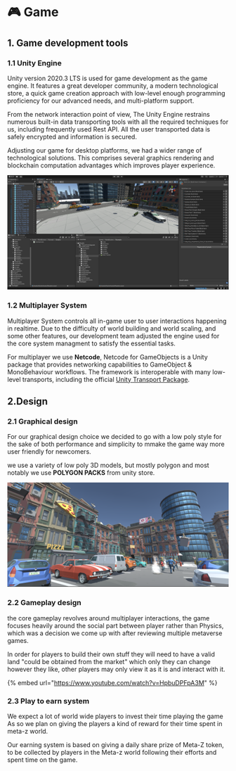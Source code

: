 # 🎮 Game

## 1. Game development tools

### 1.1 Unity Engine

Unity version 2020.3 LTS is used for game development as the game engine. It features a great developer community, a modern technological store, a quick game creation approach with low-level enough programming proficiency for our advanced needs, and multi-platform support.

From the network interaction point of view, The Unity Engine restrains numerous built-in data transporting tools with all the required techniques for us, including frequently used Rest API. All the user transported data is safely encrypted and information is secured.

Adjusting our game for desktop platforms, we had a wider range of technological solutions. This comprises several graphics rendering and blockchain computation advantages which improves player experience.

![](../.gitbook/assets/Capture.PNG)

### 1.2 Multiplayer System

Multiplayer System controls all in-game user to user interactions happening in realtime. Due to the difficulty of world building and world scaling, and some other features, our development team adjusted the engine used for the core system managment to satisfy the essential tasks.

For multiplayer we use **Netcode**, Netcode for GameObjects is a Unity package that provides networking capabilities to GameObject & MonoBehaviour workflows. The framework is interoperable with many low-level transports, including the official [Unity Transport Package](https://docs-multiplayer.unity3d.com/transport/1.0.0/introduction).

## 2.Design

### 2.1 Graphical design

For our graphical design choice we decided to go with a low poly style for the sake of both performance and simplicity to mmake the game way more user friendly for newcomers.

we use a variety of low poly 3D models, but mostly polygon and most notably we use **POLYGON PACKS** from unity store.

![](../.gitbook/assets/SC2.PNG)

### 2.2 Gameplay design

the core gameplay revolves around multiplayer interactions, the game focuses heavily around the social part between player rather than Physics, which was a decision we come up with after reviewing multiple metaverse games.

In order for players to build their own stuff they will need to have a valid land "could be obtained from the market" which only they can change however they like, other players may only view it as it is and interact with it.

{% embed url="https://www.youtube.com/watch?v=HpbuDPFpA3M" %}

### 2.3 Play to earn system

We expect a lot of world wide players to invest their time playing the game As so we plan on giving the players a kind of reward for their time spent in meta-z world.

Our earning system is based on giving a daily share prize of Meta-Z token, to be collected by players in the Meta-z world following their efforts and spent time on the game.
